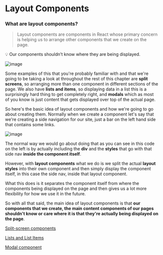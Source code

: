 # Layout Components

### What are layout components?

> Layout components are components in React whose primary concern is helping us to arrange other components that we create on the page.
> 

<aside>
💡 Our components shouldn’t know where they are being displayed.

</aside>

![image](https://user-images.githubusercontent.com/51804994/228676118-b08188a9-02c1-48e3-ba5a-841df9a5a753.png)

Some examples of this that you're probably familiar with and that we're going to be taking a look at throughout the rest of this chapter are **split screens**, so arranging more than one component in different sections of the page. We also have **lists and items**, so displaying data in a list this is a surprisingly hard thing to get completely right, and **modals** which as most of you know is just content that gets displayed over top of the actual page.

So here's the basic idea of layout components and how we're going to go about creating them. Normally when we create a component let's say that we're creating a side navigation for our site, just a bar on the left hand side that contains some links. 

![image](https://user-images.githubusercontent.com/51804994/228676145-8090f3b3-11be-4d1a-ab4b-c63ebecf5bb0.png)

The normal way we would go about doing that as you can see in this code on the left is by actually including the **div** and the **styles** that go with that side nav **inside the component itself**. 

However, with **layout components** what we do is we split the actual **layout styles** into their own component and then simply display the component itself, in this case the side nav, inside that layout component. 

What this does is it separates the component itself from where the components being displayed on the page and then gives us a lot more flexibility for how we use it in the future. 

So with all that said, the main idea of layout components is that **our components that we create, the main content components of our pages shouldn't know or care where it is that they're actually being displayed on the page**.

[Split-screen components](https://www.notion.so/Split-screen-components-dc5a4277eedb411e92864466f841ae57)

[Lists and List Items](https://www.notion.so/Lists-and-List-Items-97abf1438b304183a5ba11aa446311eb)

[Modal component](https://www.notion.so/Modal-component-ac038bc84a9244a782acd57b697af1ad)
